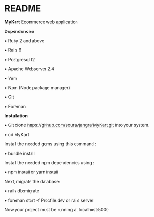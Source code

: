 # README

**MyKart**
Ecommerce web application

**Dependencies**

•	Ruby 2 and above

•	Rails 6

•	Postgresql 12

•	Apache Webserver 2.4

•	Yarn

•	Npm (Node package manager)

•	Git

•	Foreman



**Installation**

•	Git clone https://github.com/souravjangra/MyKart.git into your system.

•   cd MyKart

Install the needed gems using this command :

•	bundle install

Install the needed npm dependencies using :

•	npm install or yarn install

Next, migrate the database:

•	rails db:migrate

•	foreman start -f Procfile.dev or rails server

Now your project must be running at localhost:5000


